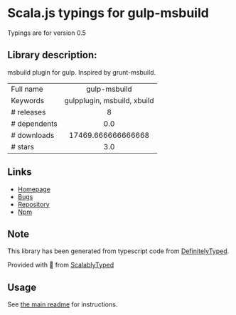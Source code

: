 
# Scala.js typings for gulp-msbuild

Typings are for version 0.5

## Library description:
msbuild plugin for gulp. Inspired by grunt-msbuild.

|                    |                 |
| ------------------ | :-------------: |
| Full name          | gulp-msbuild |
| Keywords           | gulpplugin, msbuild, xbuild |
| # releases         | 8 |
| # dependents       | 0.0 |
| # downloads        | 17469.666666666668 |
| # stars            | 3.0 |

## Links
- [Homepage](https://github.com/fluffynuts/gulp-msbuild#readme)
- [Bugs](https://github.com/fluffynuts/gulp-msbuild/issues)
- [Repository](https://github.com/fluffynuts/gulp-msbuild)
- [Npm](https://www.npmjs.com/package/gulp-msbuild)
    


## Note
This library has been generated from typescript code from [DefinitelyTyped](https://definitelytyped.org).

Provided with :purple_heart: from [ScalablyTyped](https://github.com/oyvindberg/ScalablyTyped)

## Usage
See [the main readme](../../readme.md) for instructions.


